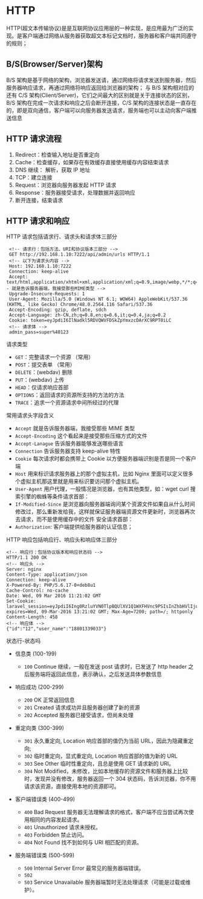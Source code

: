 # HTTP

HTTP(超文本传输协议)是是互联网协议应用层的一种实现，是应用最为广泛的实现。是客户端通过网络从服务器获取超文本标记文档时，服务器和客户端共同遵守的规则；

## B/S(Browser/Server)架构

B/S 架构是基于网络的架构，浏览器发送请，通过网络将请求发送到服务器，然后服务器响应请求，再通过网络将响应返回给浏览器的架构；
与 B/S 架构相对应的还有 C/S 架构(Client/Server)，它们之间最大的区别就是关于连接状态的区别，B/S 架构在完成一次请求和响应之后会断开连接，C/S 架构的连接状态是一直存在的，即是双向通信，客户端可以向服务器发送请求，服务端也可以主动向客户端推送信息

## HTTP 请求流程

1. Redirect：检查输入地址是否重定向
2. Cache：检查缓存，如果存在有效缓存直接使用缓存内容结束请求
3. DNS 继续： 解析，获取 IP 地址
4. TCP：建立连接
5. Request：浏览器向服务器发起 HTTP 请求
6. Response：服务器接受请求，处理数据并返回响应
7. 断开连接，结束请求

## HTTP 请求和响应

HTTP 请求包括请求行、请求头和请求体三部分

```text
 <!-- 请求行：包括方法、URI和协议版本三部分 -->
 GET http://192.168.1.10:7222/api/admin/urls HTTP/1.1
 <!-- 以下为请求头内容 -->
 Host: 192.168.1.10:7222
 Connection: keep-alive
 Accept: text/html,application/xhtml+xml,application/xml;q=0.9,image/webp,*/*;q=0.8<!-- 就是告诉服务器端，我接受那些MIME类型 -->
 Upgrade-Insecure-Requests: 1
 User-Agent: Mozilla/5.0 (Windows NT 6.1; WOW64) AppleWebKit/537.36 (KHTML, like Gecko) Chrome/48.0.2564.116 Safari/537.36
 Accept-Encoding: gzip, deflate, sdch
 Accept-Language: zh-CN,zh;q=0.8,en;q=0.6,it;q=0.4,ja;q=0.2
 Cookie: token=eyJpdiI6IlNadkl5RDVQWVFDSkZpYmxzcDArXC9RPT0iLC
 <!-- 请求体 -->
 admin_pass=super%40123
```

请求类型

- `GET`：完整请求一个资源 （常用）
- `POST`：提交表单 （常用）
- `DELETE`：(webdav) 删除
- `PUT`：(webdav) 上传
- `HEAD`：仅请求响应首部
- `OPTIONS`：返回请求的资源所支持的方法的方法
- `TRACE`：追求一个资源请求中间所经过的代理

常用请求头字段含义

- `Accept` 就是告诉服务器端，我接受那些 MIME 类型
- `Accept-Encoding` 这个看起来是接受那些压缩方式的文件
- `Accept-Lanague` 告诉服务器能够发送哪些语言
- `Connection` 告诉服务器支持 keep-alive 特性
- `Cookie` 每次请求时都会携带上 Cookie 以方便服务器端识别是否是同一个客户端
- `Host` 用来标识请求服务器上的那个虚拟主机，比如 Nginx 里面可以定义很多个虚拟主机那这里就是用来标识要访问那个虚拟主机。
- `User-Agent` 用户代理，一般情况是浏览器，也有其他类型，如：wget curl 搜索引擎的蜘蛛等条件请求首部：
- `If-Modified-Since` 是浏览器向服务器端询问某个资源文件如果自从什么时间修改过，那么重新发给我，这样就保证服务器端资源文件更新时，浏览器再次去请求，而不是使用缓存中的文件
  安全请求首部：
- `Authorization`: 客户端提供给服务器的认证信息；

HTTP 响应包括响应行、响应头和响应体三部分

```text
<!-- 响应行：包括协议版本和响应状态码 -->
HTTP/1.1 200 OK
<!-- 响应头 -->
Server: nginx
Content-Type: application/json
Connection: keep-alive
X-Powered-By: PHP/5.6.17-0+deb8u1
Cache-Control: no-cache
Date: Wed, 09 Mar 2016 11:21:02 GMT
Set-Cookie: laravel_session=eyJpdiI6Ing0RzluYVN0TlpBQUlXV1Q1WXFHVnc9PSIsInZhbHVlIjoiTnNCODNDM1YwMU14RXRtRGJuYWE4cWxRQzFzSG84bUpIUkRVYUVsRUNcL2RKZ3lERWQ1aXZoamZGWnNXY2dHU3RqTlFpc0N6N29BNCt2TGc2eGRSYUlRPT0iLCJtYWMiOiJhNThkYmNlNDNlNWMzZmY3OTllNTJlYjNmZjMyM2FlYzZhOWY0NjMwYzE3YTJjYjg0MWY2MDc5NmY5YjI2OTA4In0%3D; expires=Wed, 09-Mar-2016 13:21:02 GMT; Max-Age=7200; path=/; httponly
Content-Length: 458
<!-- 响应体 -->
{"id":"12","user_name":"18801339033"}
```

状态行-状态吗

- 信息类 (100-199)
  - `100` Continue 继续，一般在发送 post 请求时，已发送了 http header 之后服务端将返回此信息，表示确认，之后发送具体参数信息
- 响应成功 (200-299)
  - `200` OK 正常返回信息
  - `201` Created 请求成功并且服务器创建了新的资源
  - `202` Accepted 服务器已接受请求，但尚未处理
- 重定向类 (300-399)
  - `301` 永久重定向, Location 响应首部的值仍为当前 URL，因此为隐藏重定向;
  - `302` 临时重定向，显式重定向, Location 响应首部的值为新的 URL
  - `303` See Other 临时性重定向，且总是使用 GET 请求新的 URI。
  - `304` Not Modified，未修改，比如本地缓存的资源文件和服务器上比较时，发现并没有修改，服务器返回一个 304 状态码，告诉浏览器，你不用请求该资源，直接使用本地的资源即可。
- 客户端错误类 (400-499)
  - `400` Bad Request 服务器无法理解请求的格式，客户端不应当尝试再次使用相同的内容发起请求。
  - `401` Unauthorized 请求未授权。
  - `403` Forbidden 禁止访问。
  - `404` Not Found 找不到如何与 URI 相匹配的资源。
- 服务端错误类 (500-599)

  - `500` Internal Server Error 最常见的服务器端错误。
  - `502`
  - `503` Service Unavailable 服务器端暂时无法处理请求（可能是过载或维护）。
